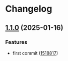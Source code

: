 # Changelog

## [1.1.0](https://github.com/jmaver-plume/release-please-monorepo-example/compare/sum-v1.0.0...sum-v1.1.0) (2025-01-16)


### Features

* first commit ([1518817](https://github.com/jmaver-plume/release-please-monorepo-example/commit/1518817522d3af167ced327ebd75c8a1e653103f))
